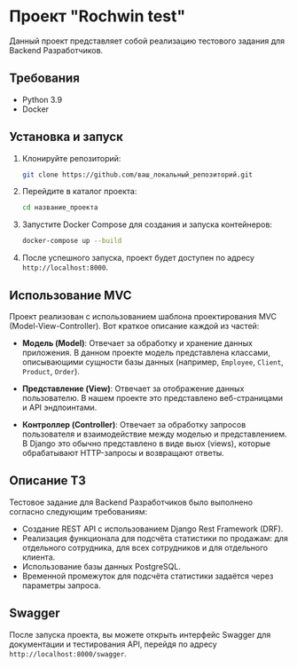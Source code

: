 # Проект "Rochwin test"

Данный проект представляет собой реализацию тестового задания для Backend Разработчиков.

## Требования

- Python 3.9
- Docker

## Установка и запуск

1. Клонируйте репозиторий:

    ```bash
    git clone https://github.com/ваш_локальный_репозиторий.git
    ```

2. Перейдите в каталог проекта:

    ```bash
    cd название_проекта
    ```

3. Запустите Docker Compose для создания и запуска контейнеров:

    ```bash
    docker-compose up --build
    ```

4. После успешного запуска, проект будет доступен по адресу `http://localhost:8000`.

## Использование MVC

Проект реализован с использованием шаблона проектирования MVC (Model-View-Controller). Вот краткое описание каждой из частей:

- **Модель (Model)**: Отвечает за обработку и хранение данных приложения. В данном проекте модель представлена классами, описывающими сущности базы данных (например, `Employee`, `Client`, `Product`, `Order`).

- **Представление (View)**: Отвечает за отображение данных пользователю. В нашем проекте это представлено веб-страницами и API эндпоинтами.

- **Контроллер (Controller)**: Отвечает за обработку запросов пользователя и взаимодействие между моделью и представлением. В Django это обычно представлено в виде вьюх (views), которые обрабатывают HTTP-запросы и возвращают ответы.

## Описание ТЗ

Тестовое задание для Backend Разработчиков было выполнено согласно следующим требованиям:

- Создание REST API с использованием Django Rest Framework (DRF).
- Реализация функционала для подсчёта статистики по продажам: для отдельного сотрудника, для всех сотрудников и для отдельного клиента.
- Использование базы данных PostgreSQL.
- Временной промежуток для подсчёта статистики задаётся через параметры запроса.

## Swagger

После запуска проекта, вы можете открыть интерфейс Swagger для документации и тестирования API, перейдя по адресу `http://localhost:8000/swagger`.